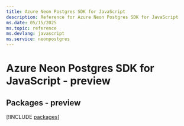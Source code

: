 ```yaml
---
title: Azure Neon Postgres SDK for JavaScript
description: Reference for Azure Neon Postgres SDK for JavaScript
ms.date: 05/15/2025
ms.topic: reference
ms.devlang: javascript
ms.service: neonpostgres
---
```

# Azure Neon Postgres SDK for JavaScript - preview
## Packages - preview
[!INCLUDE [packages](neon-postgres-index.md)]